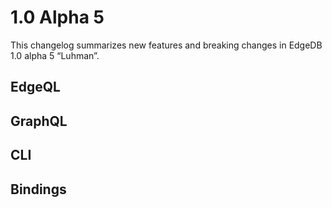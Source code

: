 # 1.0 Alpha 5

This changelog summarizes new features and breaking changes in EdgeDB 1.0 alpha 5 “Luhman”.

## EdgeQL

## GraphQL

## CLI

## Bindings

